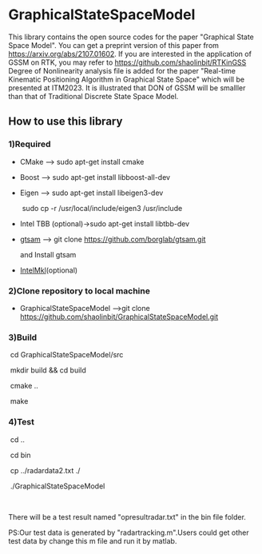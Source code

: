 # GraphicalStateSpaceModel

This library contains the open source codes for the paper "Graphical State Space Model".
You can get a preprint version of this paper from https://arxiv.org/abs/2107.01602.
If you are interested in the application of GSSM on RTK, you may refer to https://github.com/shaolinbit/RTKinGSS
Degree of Nonlinearity analysis file is added for the paper "Real-time Kinematic Positioning Algorithm in Graphical State Space" which will be presented at ITM2023.
It is illustrated that DON of GSSM will be smalller than that of Traditional Discrete State Space Model.

## How to use this library

### 1)Required

- CMake --> sudo apt-get install cmake

- Boost   --> sudo apt-get install libboost-all-dev

- Eigen    --> sudo apt-get install libeigen3-dev

  ​					sudo cp -r /usr/local/include/eigen3 /usr/include

- Intel TBB (optional)->sudo apt-get install libtbb-dev

- [gtsam](https://github.com/borglab/gtsam)  --> git clone https://github.com/borglab/gtsam.git 

  and Install gtsam

- [IntelMkl](https://software.intel.com/content/www/us/en/develop/tools/oneapi/components/onemkl.html)(optional)

### 2)Clone repository to local machine

- GraphicalStateSpaceModel -->git clone https://github.com/shaolinbit/GraphicalStateSpaceModel.git

### 3)Build

​	cd GraphicalStateSpaceModel/src

​	mkdir build && cd build

​	cmake ..

​	make

### 4)Test

​	cd ..

​	cd bin

​	cp ../radardata2.txt ./

​	./GraphicalStateSpaceModel		

​

There will be a test result named "opresultradar.txt" in the bin file folder.

PS:Our test data is generated by "radartracking.m".Users could get other test data by change  this m file and run it by matlab.
